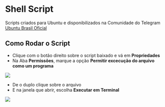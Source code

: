 # Shell Script

Scripts criados para Ubuntu e disponibilizados na Comunidade do Telegram <a href=https://telegram.me/UbuntuBrasilOficial>Ubuntu Brasil Oficial</a>

<h2>Como Rodar o Script</h2>
<ul>
<li>Clique com o botão direito sobre o script baixado e vá em <b>Propriedades</b></li>
<li>Na Aba <b>Permissões</b>, marque a opção <b>Permitir excecução do arquivo como um programa</b></li>
</ul>

<img src="http://s19.postimg.org/8qrcqbi8j/Captura_de_tela_de_2016_05_13_12_01_41.png">

<ul>
<li>De o duplo clique sobre o arquivo</li>
<li>E na janela que abrir, escolha <b>Executar em Terminal</b></li>
</ul>

<img src="http://s19.postimg.org/6ngxinifn/Captura_de_tela_de_2016_05_13_12_14_24.png">
